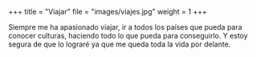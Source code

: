 +++
title = "Viajar"
file = "images/viajes.jpg"
weight = 1
+++

Siempre me ha apasionado viajar, ir a todos los países que pueda para conocer culturas, haciendo todo lo que pueda para conseguirlo. Y estoy segura de que lo lograré ya que me queda toda la vida por delante.